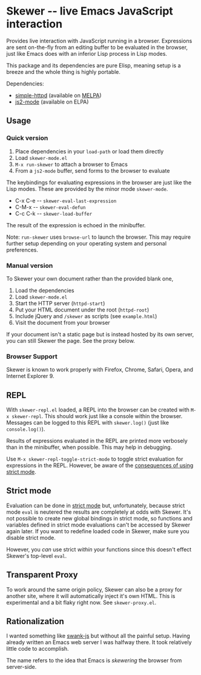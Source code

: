 # Skewer -- live Emacs JavaScript interaction

Provides live interaction with JavaScript running in a browser.
Expressions are sent on-the-fly from an editing buffer to be evaluated
in the browser, just like Emacs does with an inferior Lisp process in
Lisp modes.

This package and its dependencies are pure Elisp, meaning setup is a
breeze and the whole thing is highly portable.

Dependencies:

 * [simple-httpd][simple-httpd] (available on [MELPA][melpa])
 * [js2-mode][js2-mode] (available on ELPA)

## Usage

### Quick version

 1. Place dependencies in your `load-path` or load them directly
 2. Load `skewer-mode.el`
 3. `M-x run-skewer` to attach a browser to Emacs
 4. From a `js2-mode` buffer, send forms to the browser to evaluate

The keybindings for evaluating expressions in the browser are just
like the Lisp modes. These are provided by the minor mode
`skewer-mode`.

 * C-x C-e -- `skewer-eval-last-expression`
 * C-M-x   -- `skewer-eval-defun`
 * C-c C-k -- `skewer-load-buffer`

The result of the expression is echoed in the minibuffer.

Note: `run-skewer` uses `browse-url` to launch the browser. This may
require further setup depending on your operating system and personal
preferences.

### Manual version

To Skewer your own document rather than the provided blank one,

 1. Load the dependencies
 2. Load `skewer-mode.el`
 3. Start the HTTP server (`httpd-start`)
 4. Put your HTML document under the root (`httpd-root`)
 5. Include jQuery and `/skewer` as scripts (see `example.html`)
 6. Visit the document from your browser

If your document isn't a static page but is instead hosted by its own
server, you can still Skewer the page. See the proxy below.

### Browser Support

Skewer is known to work properly with Firefox, Chrome, Safari, Opera,
and Internet Explorer 9.

## REPL

With `skewer-repl.el` loaded, a REPL into the browser can be created
with `M-x skewer-repl`. This should work just like a console within
the browser. Messages can be logged to this REPL with `skewer.log()`
(just like `console.log()`).

Results of expressions evaluated in the REPL are printed more
verbosely than in the minibuffer, when possible. This may help in
debugging.

Use `M-x skewer-repl-toggle-strict-mode` to toggle strict evaluation
for expressions in the REPL. However, be aware of the
[consequences of using strict mode][strict-mode].

## Strict mode

Evaluation can be done in [strict mode][strict-mode] but,
unfortunately, because strict mode `eval` is neutered the results are
completely at odds with Skewer. It's not possible to create new global
bindings in strict mode, so functions and variables defined in strict
mode evaluations can't be accessed by Skewer again later. If you want
to redefine loaded code in Skewer, make sure you disable strict mode.

However, you *can* use strict *within* your functions since this
doesn't effect Skewer's top-level `eval`.

## Transparent Proxy

To work around the same origin policy, Skewer can also be a proxy for
another site, where it will automatically inject it's own HTML. This
is experimental and a bit flaky right now. See `skewer-proxy.el`.

## Rationalization

I wanted something like [swank-js][swank-js] but without all the
painful setup. Having already written an Emacs web server I was
halfway there. It took relatively little code to accomplish.

The name refers to the idea that Emacs is *skewering* the browser from
server-side.

[simple-httpd]: https://github.com/skeeto/emacs-http-server
[js2-mode]: http://code.google.com/p/js2-mode/
[melpa]: http://melpa.milkbox.net/
[swank-js]: https://github.com/swank-js/swank-js
[strict-mode]: https://developer.mozilla.org/en-US/docs/JavaScript/Reference/Functions_and_function_scope/Strict_mode
